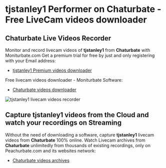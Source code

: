 # tjstanley1 Performer on Chaturbate - Free LiveCam videos downloader

## Chaturbate Live Videos Recorder

Monitor and record livecam videos of **tjstanley1** from **Chaturbate** with Moniturbate.com
Get a premium trial for free by just and only registering with your Email address:
* [tjstanley1 Premium videos downloader](https://moniturbate.com/request-demo-licence-key.html)

Free livecam videos downloader - Moniturbate Software:
* [Chaturbate videos downloader](https://moniturbate.com/moniturbate-download-software.html)

![tjstanley1 livecam videos recorder](https://peachurnet.com/templates/moniturbate-software.png)


## Capture tjstanley1 videos from the Cloud and watch your recordings on Streaming

Without the need of downloading a software, capture **tjstanley1** livecam videos from **Chaturbate** 100% online.
Watch Livecam archives from **Chaturbate** unlimitedly from thousands of existing recordings, only on Peachurbate.com and its websites network:
* [Chaturbate videos archives](https://peachurnet.com/)